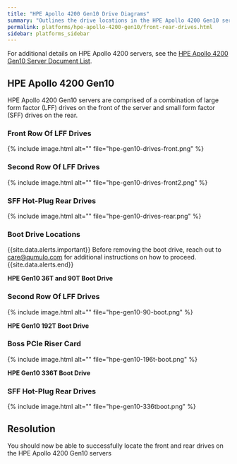 ```yaml
---
title: "HPE Apollo 4200 Gen10 Drive Diagrams"
summary: "Outlines the drive locations in the HPE Apollo 4200 Gen10 server."
permalink: platforms/hpe-apollo-4200-gen10/front-rear-drives.html
sidebar: platforms_sidebar
---
```


For additional details on HPE Apollo 4200 servers, see the [HPE Apollo 4200 Gen10 Server Document List](https://support.hpe.com/hpsc/doc/public/display?docId=emr_na-a00061642en_us&docLocale=en_US).

## HPE Apollo 4200 Gen10

HPE Apollo 4200 Gen10 servers are comprised of a combination of large form factor (LFF) drives on the front of the server and small form factor (SFF) drives on the rear.

### Front Row Of LFF Drives

{% include image.html alt="" file="hpe-gen10-drives-front.png" %}

### Second Row Of LFF Drives

{% include image.html alt="" file="hpe-gen10-drives-front2.png" %}

### SFF Hot-Plug Rear Drives

{% include image.html alt="" file="hpe-gen10-drives-rear.png" %}

### Boot Drive Locations

{{site.data.alerts.important}}
Before removing the boot drive, reach out to <a href="mailto:care@qumulo.com">care@qumulo.com</a> for additional instructions on how to proceed.
{{site.data.alerts.end}}

**HPE Gen10 36T and 90T Boot Drive**

### Second Row Of LFF Drives

{% include image.html alt="" file="hpe-gen10-90-boot.png" %}

**HPE Gen10 192T Boot Drive**

### Boss PCIe Riser Card

{% include image.html alt="" file="hpe-gen10-196t-boot.png" %}

**HPE Gen10 336T Boot Drive**

### SFF Hot-Plug Rear Drives

{% include image.html alt="" file="hpe-gen10-336tboot.png" %}

## Resolution

You should now be able to successfully locate the front and rear drives on the HPE Apollo 4200 Gen10 servers

